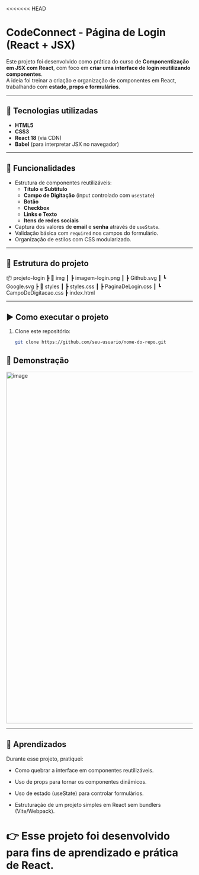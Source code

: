 <<<<<<< HEAD
# CodeConnect - Página de Login (React + JSX)

Este projeto foi desenvolvido como prática do curso de **Componentização em JSX com React**, com foco em **criar uma interface de login reutilizando componentes**.  
A ideia foi treinar a criação e organização de componentes em React, trabalhando com **estado, props e formulários**.

---

## 🚀 Tecnologias utilizadas
- **HTML5**  
- **CSS3**  
- **React 18** (via CDN)  
- **Babel** (para interpretar JSX no navegador)  

---

## 🎯 Funcionalidades
- Estrutura de componentes reutilizáveis:
  - **Título** e **Subtítulo**  
  - **Campo de Digitação** (input controlado com `useState`)  
  - **Botão**  
  - **Checkbox**  
  - **Links e Texto**  
  - **Itens de redes sociais**  
- Captura dos valores de **email** e **senha** através de `useState`.  
- Validação básica com `required` nos campos do formulário.  
- Organização de estilos com CSS modularizado.

---

## 📂 Estrutura do projeto
📦 projeto-login
┣ 📂 img
┃ ┣ imagem-login.png
┃ ┣ Github.svg
┃ ┗ Google.svg
┣ 📂 styles
┃ ┣ styles.css
┃ ┣ PaginaDeLogin.css
┃ ┗ CampoDeDigitacao.css
┣ index.html

---

## ▶️ Como executar o projeto
1. Clone este repositório:  
   ```bash
   git clone https://github.com/seu-usuario/nome-do-repo.git

## 📸 Demonstração
<img width="1920" height="949" alt="image" src="https://github.com/user-attachments/assets/b81b7b54-9dc4-4559-9d07-5f338ee3918a" />

---

## 📝 Aprendizados

Durante esse projeto, pratiquei:

- Como quebrar a interface em componentes reutilizáveis.

- Uso de props para tornar os componentes dinâmicos.

- Uso de estado (useState) para controlar formulários.

- Estruturação de um projeto simples em React sem bundlers (Vite/Webpack).

👉 **Esse projeto foi desenvolvido para fins de aprendizado e prática de React.**
=======
